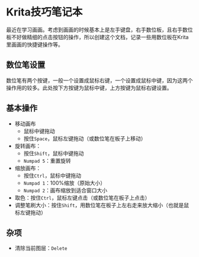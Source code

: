 # Krita技巧笔记本

最近在学习画画。考虑到画画的时候基本上是左手键盘，右手数位板，且右手数位板不好做精细的点击按钮的操作，所以创建这个文档，记录一些用数位板在Krita里画画的快捷键操作等。

## 数位笔设置

数位笔有两个按键，一般一个设置成鼠标右键，一个设置成鼠标中键，因为这两个操作用的较多。此处按下方按键为鼠标中键，上方按键为鼠标右键设置。

## 基本操作

* 移动画布
    - 鼠标中键拖动
    - 按住`Space`，鼠标左键拖动（或数位笔在板子上移动）
* 旋转画布：
    - 按住`Shift`，鼠标中键拖动
    - `Numpad 5`：重置旋转
* 缩放画布：
    - 按住`Ctrl`，鼠标中键拖动
    - `Numpad 1`：100%缩放（原始大小）
    - `Numpad 2`：画布缩放到适合窗口大小
* 取色：按住`Ctrl`，鼠标左键点击（或数位笔在板子上点击）
* 调整笔刷大小：按住`Shift`，用数位笔在板子上左右走来放大缩小（也就是鼠标左键拖动）

## 杂项

* 清除当前图层：`Delete`
